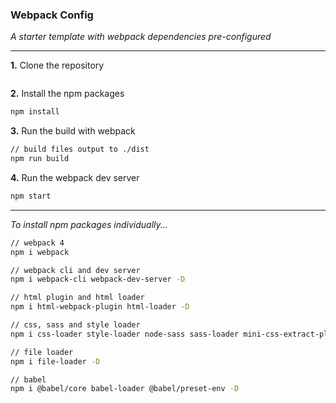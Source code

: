 ### Webpack Config

*A starter template with webpack dependencies pre-configured*

---

**1.** Clone the repository
```bash

```

**2.** Install the npm packages
```bash
npm install
```

**3.** Run the build with webpack
```bash
// build files output to ./dist
npm run build
```

**4.** Run the webpack dev server
```bash
npm start
```

---

*To install npm packages individually...*

```bash
// webpack 4
npm i webpack

// webpack cli and dev server
npm i webpack-cli webpack-dev-server -D

// html plugin and html loader
npm i html-webpack-plugin html-loader -D

// css, sass and style loader 
npm i css-loader style-loader node-sass sass-loader mini-css-extract-plugin -D

// file loader
npm i file-loader -D

// babel
npm i @babel/core babel-loader @babel/preset-env -D
```